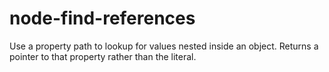 # node-find-references
Use a property path to lookup for values nested inside an object. Returns a pointer to that property rather than the literal.
